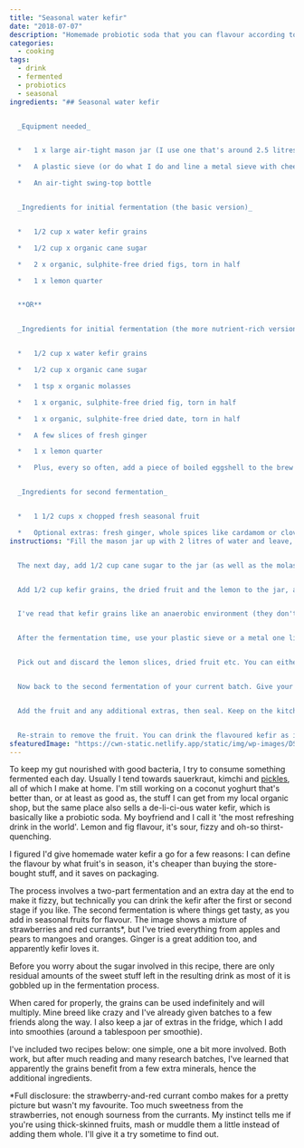 ```yaml
---
title: "Seasonal water kefir"
date: "2018-07-07"
description: "Homemade probiotic soda that you can flavour according to the seasons? Yes, please."
categories: 
  - cooking
tags: 
  - drink
  - fermented
  - probiotics
  - seasonal
ingredients: "## Seasonal water kefir


  _Equipment needed_


  *   1 x large air-tight mason jar (I use one that's around 2.5 litres)

  *   A plastic sieve (or do what I do and line a metal sieve with cheesecloth when straining the grains, which don't deal well with metal)

  *   An air-tight swing-top bottle


  _Ingredients for initial fermentation (the basic version)_


  *   1/2 cup x water kefir grains

  *   1/2 cup x organic cane sugar

  *   2 x organic, sulphite-free dried figs, torn in half

  *   1 x lemon quarter


  **OR**


  _Ingredients for initial fermentation (the more nutrient-rich version)_


  *   1/2 cup x water kefir grains

  *   1/2 cup x organic cane sugar

  *   1 tsp x organic molasses

  *   1 x organic, sulphite-free dried fig, torn in half

  *   1 x organic, sulphite-free dried date, torn in half

  *   A few slices of fresh ginger

  *   1 x lemon quarter

  *   Plus, every so often, add a piece of boiled eggshell to the brew


  _Ingredients for second fermentation_ 


  *   1 1/2 cups x chopped fresh seasonal fruit

  *   Optional extras: fresh ginger, whole spices like cardamom or clove, fresh herbs"
instructions: "Fill the mason jar up with 2 litres of water and leave, unsealed, overnight. This helps chlorine from tap water to evaporate. If your tap water is chlorine free, you can skip this step. You can also use natural spring water instead to start making the kefir immediately.


  The next day, add 1/2 cup cane sugar to the jar (as well as the molasses, if following the more involved fermentation option) and stir with a wooden spoon (remember: kefir grains don't like metal) until dissolved.


  Add 1/2 cup kefir grains, the dried fruit and the lemon to the jar, as well as the ginger and egg shell if using. Seal the jar, then leave on the kitchen counter away from direct sunlight for 2-3 days, the former for warmer months and the latter during winter. One recipe I read suggests giving it some sunlight on the last day, which I do from time to time.


  I've read that kefir grains like an anaerobic environment (they don't need oxygen to survive), hence the air-tight container. If you want to reduce the (already small) amount of alcohol present in finished water kefir, however, you can use cheesecloth over the lid instead.


  After the fermentation time, use your plastic sieve or a metal one lined with cheesecloth to strain the mixture from the jar into a bowl.


  Pick out and discard the lemon slices, dried fruit etc. You can either use the grains to start a fresh batch immediately, or you can store them in a jar in the fridge with a mixture of water and sugar. I use around one tablespoon of organic cane sugar per time and cover with water. If you had mixture leftover from the first fermentation feel free to add that in. The grains are happiest when making water kefir though, so as soon as I'm running low on one batch I get a new one rolling.


  Now back to the second fermentation of your current batch. Give your mason jar a rinse, then pour the strained liquid back in.


  Add the fruit and any additional extras, then seal. Keep on the kitchen bench for another 24 hours. After that time, the fruit should have risen to the surface and the liquid should have a light fizz.


  Re-strain to remove the fruit. You can drink the flavoured kefir as is, or pour it into a swing-top bottle and leave at room temperature for an additional 24 hours or longer to make it fizzy. Just make sure you 'burp' the bottle once or twice a day, as bottles like this have been known to explode."
sfeaturedImage: "https://cwn-static.netlify.app/static/img/wp-images/DSC_0230.jpg"
---
```


To keep my gut nourished with good bacteria, I try to consume something fermented each day. Usually I tend towards sauerkraut, kimchi and [pickles](https://cookingwithnothing.com/easy-pickles/), all of which I make at home. I'm still working on a coconut yoghurt that's better than, or at least as good as, the stuff I can get from my local organic shop, but the same place also sells a de-li-ci-ous water kefir, which is basically like a probiotic soda. My boyfriend and I call it 'the most refreshing drink in the world'. Lemon and fig flavour, it's sour, fizzy and oh-so thirst-quenching.

I figured I'd give homemade water kefir a go for a few reasons: I can define the flavour by what fruit's in season, it's cheaper than buying the store-bought stuff, and it saves on packaging.

The process involves a two-part fermentation and an extra day at the end to make it fizzy, but technically you can drink the kefir after the first or second stage if you like. The second fermentation is where things get tasty, as you add in seasonal fruits for flavour. The image shows a mixture of strawberries and red currants\*, but I've tried everything from apples and pears to mangoes and oranges. Ginger is a great addition too, and apparently kefir loves it.

Before you worry about the sugar involved in this recipe, there are only residual amounts of the sweet stuff left in the resulting drink as most of it is gobbled up in the fermentation process.

When cared for properly, the grains can be used indefinitely and will multiply. Mine breed like crazy and I've already given batches to a few friends along the way. I also keep a jar of extras in the fridge, which I add into smoothies (around a tablespoon per smoothie).

I've included two recipes below: one simple, one a bit more involved. Both work, but after much reading and many research batches, I've learned that apparently the grains benefit from a few extra minerals, hence the additional ingredients.

\*Full disclosure: the strawberry-and-red currant combo makes for a pretty picture but wasn't my favourite. Too much sweetness from the strawberries, not enough sourness from the currants. My instinct tells me if you're using thick-skinned fruits, mash or muddle them a little instead of adding them whole. I'll give it a try sometime to find out.
